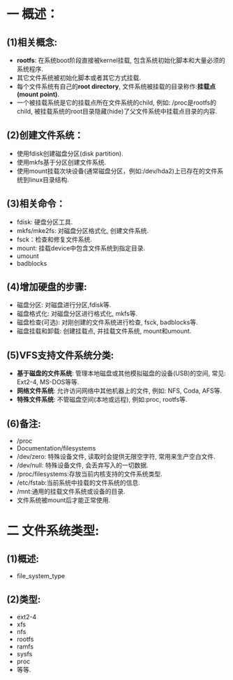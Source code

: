 # 一 概述：
## (1)相关概念:
- **rootfs**: 在系统boot阶段直接被kernel挂载, 包含系统初始化脚本和大量必须的系统程序.
- 其它文件系统被初始化脚本或者其它方式挂载.
- 每个文件系统有自己的**root directory**, 文件系统被挂载的目录称作:**挂载点(mount point)**.
- 一个被挂载系统是它的挂载点所在文件系统的child, 例如: /proc是rootfs的child, 被挂载系统的root目录隐藏(hide)了父文件系统中挂载点目录的内容.

## (2)创建文件系统：
- 使用fdisk创建磁盘分区(disk partition).
- 使用mkfs基于分区创建文件系统.
- 使用mount挂载次块设备(通常磁盘分区，例如:/dev/hda2)上已存在的文件系统到linux目录结构.

## (3)相关命令：
- fdisk: 硬盘分区工具.
- mkfs/mke2fs: 对磁盘分区格式化, 创建文件系统.
- fsck：检查和修复文件系统.
- mount: 挂载device中包含文件系统到指定目录.
- umount
- badblocks

## (4)增加硬盘的步骤:
- 磁盘分区: 对磁盘进行分区,fdisk等.
- 磁盘格式化: 对磁盘分区进行格式化, mkfs等.
- 磁盘检查(可选): 对刚创建的文件系统进行检查, fsck, badblocks等.
- 磁盘挂载和卸载: 创建挂载点, 并挂载文件系统, mount和umount.

## (5)VFS支持文件系统分类:
- **基于磁盘的文件系统**: 管理本地磁盘或其他模拟磁盘的设备(USB)的空间, 常见: Ext2-4, MS-DOS等等.
- **网络文件系统**: 允许访问网络中其他机器上的文件, 例如: NFS, Coda, AFS等.
- **特殊文件系统**: 不管磁盘空间(本地或远程), 例如:proc, rootfs等.

## (6)备注: 
- /proc
- Documentation/filesystems
- /dev/zero: 特殊设备文件, 读取时会提供无限空字符, 常用来生产空白文件.
- /dev/null: 特殊设备文件, 会丢弃写入的一切数据.
- /proc/filesystems:存放当前内核支持的文件系统类型.
- /etc/fstab:当前系统中挂载的文件系统的信息.
- /mnt:通用的挂载文件系统或设备的目录.
- 文件系统被mount后才能正常使用.

# 二 文件系统类型:
## (1)概述:
- file_system_type

## (2)类型:
- ext2-4
- xfs
- nfs
- rootfs
- ramfs
- sysfs
- proc
- 等等.
